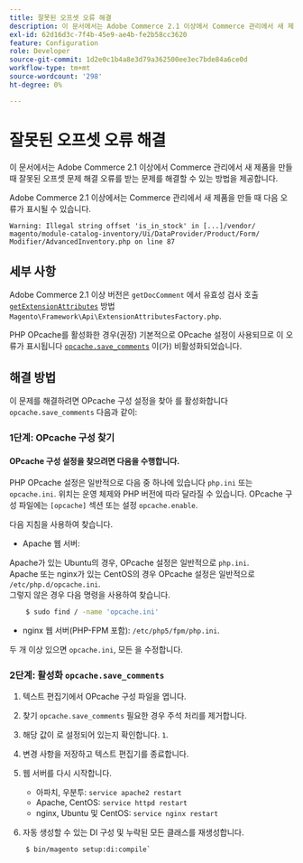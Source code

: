 ```yaml
---
title: 잘못된 오프셋 오류 해결
description: 이 문서에서는 Adobe Commerce 2.1 이상에서 Commerce 관리에서 새 제품을 만들 때 잘못된 오프셋 문제 해결 오류를 받는 문제를 해결할 수 있는 방법을 제공합니다.
exl-id: 62d16d3c-7f4b-45e9-ae4b-fe2b58cc3620
feature: Configuration
role: Developer
source-git-commit: 1d2e0c1b4a8e3d79a362500ee3ec7bde84a6ce0d
workflow-type: tm+mt
source-wordcount: '298'
ht-degree: 0%

---
```


# 잘못된 오프셋 오류 해결

이 문서에서는 Adobe Commerce 2.1 이상에서 Commerce 관리에서 새 제품을 만들 때 잘못된 오프셋 문제 해결 오류를 받는 문제를 해결할 수 있는 방법을 제공합니다.

Adobe Commerce 2.1 이상에서는 Commerce 관리에서 새 제품을 만들 때 다음 오류가 표시될 수 있습니다.

```text
Warning: Illegal string offset 'is_in_stock' in [...]/vendor/
magento/module-catalog-inventory/Ui/DataProvider/Product/Form/
Modifier/AdvancedInventory.php on line 87
```

## 세부 사항

Adobe Commerce 2.1 이상 버전은 `getDocComment` 에서 유효성 검사 호출 [`getExtensionAttributes`](https://github.com/magento/magento2/blob/2.3/lib/internal/Magento/Framework/Api/ExtensionAttributesFactory.php#L64-L73) 방법 `Magento\Framework\Api\ExtensionAttributesFactory.php`.

PHP OPcache를 활성화한 경우(권장) 기본적으로 OPcache 설정이 사용되므로 이 오류가 표시됩니다 [`opcache.save_comments`](http://php.net/manual/en/opcache.configuration.php#ini.opcache.save_comments) 이(가) 비활성화되었습니다.

## 해결 방법

이 문제를 해결하려면 OPcache 구성 설정을 찾아 를 활성화합니다 `opcache.save_comments` 다음과 같이:

### 1단계: OPcache 구성 찾기

#### OPcache 구성 설정을 찾으려면 다음을 수행합니다.

PHP OPcache 설정은 일반적으로 다음 중 하나에 있습니다 `php.ini` 또는 `opcache.ini`. 위치는 운영 체제와 PHP 버전에 따라 달라질 수 있습니다. OPcache 구성 파일에는 `[opcache]` 섹션 또는 설정 `opcache.enable`.

다음 지침을 사용하여 찾습니다.

* Apache 웹 서버:<br>

Apache가 있는 Ubuntu의 경우, OPcache 설정은 일반적으로 `php.ini`.<br>
Apache 또는 nginx가 있는 CentOS의 경우 OPcache 설정은 일반적으로 `/etc/php.d/opcache.ini`.<br>
그렇지 않은 경우 다음 명령을 사용하여 찾습니다.

```bash
    $ sudo find / -name 'opcache.ini'
```

* nginx 웹 서버(PHP-FPM 포함): `/etc/php5/fpm/php.ini`.

두 개 이상 있으면 `opcache.ini`, 모든 을 수정합니다.


### 2단계: 활성화 `opcache.save_comments`

1. 텍스트 편집기에서 OPcache 구성 파일을 엽니다.
1. 찾기 `opcache.save_comments` 필요한 경우 주석 처리를 제거합니다.
1. 해당 값이 로 설정되어 있는지 확인합니다. `1`.
1. 변경 사항을 저장하고 텍스트 편집기를 종료합니다.
1. 웹 서버를 다시 시작합니다.

   * 아파치, 우분투: `service apache2 restart`
   * Apache, CentOS: `service httpd restart`
   * nginx, Ubuntu 및 CentOS: `service nginx restart`

1. 자동 생성할 수 있는 DI 구성 및 누락된 모든 클래스를 재생성합니다.

```bash
    $ bin/magento setup:di:compile`
```
